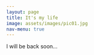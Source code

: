 ```yaml
---
layout: page
title: It's my life
image: assets/images/pic01.jpg
nav-menu: true
---
```


I will be back soon...
